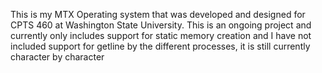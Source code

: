 This is my MTX Operating system that was developed and designed for CPTS 460 at Washington State University. This is an ongoing project and currently only includes support for static memory creation and I have not included support for getline by the different processes, it is still currently character by character
